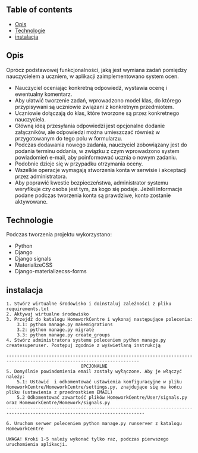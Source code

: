 ## Table of contents
* [Opis](#opis)
* [Technologie](#technologie)
* [instalacja](#instalacja)

## Opis
Oprócz podstawowej funkcjonalności, jaką jest wymiana zadań pomiędzy nauczycielem a uczniem, w aplikacji zaimplementowano system ocen. 
* Nauczyciel oceniając konkretną odpowiedź, wystawia ocenę i ewentualny komentarz. 
* Aby ułatwić tworzenie zadań, wprowadzono model klas, do którego przypisywani są uczniowie związani z konkretnym przedmiotem. 
* Uczniowie dołączają do klas, które tworzone są przez konkretnego nauczyciela.
* Główną ideą przesyłania odpowiedzi jest opcjonalne dodanie załączników, ale odpowiedzi można umieszczać również w przygotowanym do tego polu w formularzu. 
* Podczas dodawania nowego zadania, nauczyciel zobowiązany jest do podania terminu oddania, w związku z czym wprowadzono system powiadomień e-mail, aby poinformować ucznia o nowym zadaniu.
* Podobnie dzieje się w przypadku otrzymania oceny. 
* Wszelkie operacje wymagają stworzenia konta w serwisie i akceptacji przez administratora. 
* Aby poprawić kwestie bezpieczeństwa, administrator systemu weryfikuje czy osoba jest tym, za kogo się podaje. Jeżeli informacje podane podczas tworzenia konta są prawdziwe, konto zostanie aktywowane.
	
## Technologie
Podczas tworzenia projektu wykorzystano:
* Python
* Django
* Django signals
* MaterializeCSS
* Django-materializecss-forms
	
## instalacja


```
1. Stwórz wirtualne środowisko i doinstaluj zależności z pliku requirements.txt
2. Aktywuj wirtualne środowisko
3. Przejdź do katalogu HomeworkCentre i wykonaj następujące polecenia:
	3.1: python manage.py makemigrations
	3.2: python manage.py migrate
	3.3: python manage.py create_groups
4. Stwórz administratora systemu poleceniem python manage.py createsuperuser. Postępuj zgodnie z wyświetlaną instrukcją

------------------------------------------------------------------------------------------------------------------------
							OPCJONALNE
5. Domyślnie powiadomienia email zostały wyłączone. Aby je włączyć należy:
	5.1: Ustawić  i odkomentować ustawienia konfiguracyjne w pliku HomeworkCentre/HomeworkCentre/settings.py, znajdujące się na końcu pliku (ustawienia z przedrostkiem EMAIL)
	5.2 Odkomentować zawartość plików HomeworkCentre/User/signals.py oraz HomeworkCentre/Homework/signals.py
--------------------------------------------------------------------------------------------------------------------------

6. Uruchom serwer poleceniem python manage.py runserver z katalogu HomeworkCentre

UWAGA! Kroki 1-5 należy wykonać tylko raz, podczas pierwszego uruchomienia aplikacji.
```



